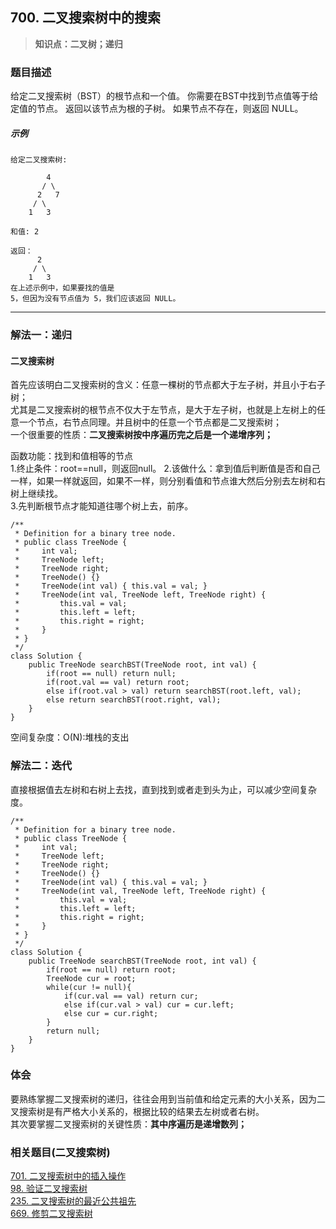 ## 700. 二叉搜索树中的搜索
> **知识点：二叉树；递归**
### 题目描述

给定二叉搜索树（BST）的根节点和一个值。 你需要在BST中找到节点值等于给定值的节点。 返回以该节点为根的子树。 如果节点不存在，则返回 NULL。

##### 示例

```
给定二叉搜索树:

        4
       / \
      2   7
     / \
    1   3

和值: 2

返回：
      2     
     / \   
    1   3
在上述示例中，如果要找的值是   
5，但因为没有节点值为 5，我们应该返回 NULL。
```
---
### 解法一：递归   

#### 二叉搜索树
首先应该明白二叉搜索树的含义：任意一棵树的节点都大于左子树，并且小于右子树；   
尤其是二叉搜索树的根节点不仅大于左节点，是大于左子树，也就是上左树上的任意一个节点，右节点同理。并且树中的任意一个节点都是二叉搜索树；   
一个很重要的性质：**二叉搜索树按中序遍历完之后是一个递增序列；**

函数功能：找到和值相等的节点  
1.终止条件：root==null，则返回null。
2.该做什么：拿到值后判断值是否和自己一样，如果一样就返回，如果不一样，则分别看值和节点谁大然后分别去左树和右树上继续找。  
3.先判断根节点才能知道往哪个树上去，前序。
```
/**
 * Definition for a binary tree node.
 * public class TreeNode {
 *     int val;
 *     TreeNode left;
 *     TreeNode right;
 *     TreeNode() {}
 *     TreeNode(int val) { this.val = val; }
 *     TreeNode(int val, TreeNode left, TreeNode right) {
 *         this.val = val;
 *         this.left = left;
 *         this.right = right;
 *     }
 * }
 */
class Solution {
    public TreeNode searchBST(TreeNode root, int val) {
        if(root == null) return null;
        if(root.val == val) return root;
        else if(root.val > val) return searchBST(root.left, val);
        else return searchBST(root.right, val);
    }
}
```
空间复杂度：O(N):堆栈的支出
### 解法二：迭代
直接根据值去左树和右树上去找，直到找到或者走到头为止，可以减少空间复杂度。

```
/**
 * Definition for a binary tree node.
 * public class TreeNode {
 *     int val;
 *     TreeNode left;
 *     TreeNode right;
 *     TreeNode() {}
 *     TreeNode(int val) { this.val = val; }
 *     TreeNode(int val, TreeNode left, TreeNode right) {
 *         this.val = val;
 *         this.left = left;
 *         this.right = right;
 *     }
 * }
 */
class Solution {
    public TreeNode searchBST(TreeNode root, int val) {
        if(root == null) return root;
        TreeNode cur = root;
        while(cur != null){
            if(cur.val == val) return cur;
            else if(cur.val > val) cur = cur.left;
            else cur = cur.right;
        }
        return null;
    }
}
```

### 体会  

要熟练掌握二叉搜索树的递归，往往会用到当前值和给定元素的大小关系，因为二叉搜索树是有严格大小关系的，根据比较的结果去左树或者右树。   
其次要掌握二叉搜索树的关键性质：**其中序遍历是递增数列；**

### 相关题目(二叉搜索树)

[701. 二叉搜索树中的插入操作](https://www.cnblogs.com/Curryxin/p/15091536.html)  
[98. 验证二叉搜索树](https://www.cnblogs.com/Curryxin/p/15091660.html)  
[235. 二叉搜索树的最近公共祖先](https://www.cnblogs.com/Curryxin/p/15091755.html)  
[669. 修剪二叉搜索树](https://www.cnblogs.com/Curryxin/p/15091858.html)
